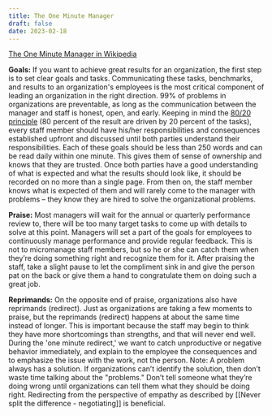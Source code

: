 ```yaml
---
title: The One Minute Manager
draft: false
date: 2023-02-18
---
```


[The One Minute Manager in Wikipedia](https://en.wikipedia.org/wiki/The_One_Minute_Manager)

**Goals:** If you want to achieve great results for an organization, the first step is to set clear goals and tasks. Communicating these tasks, benchmarks, and results to an organization's employees is the most critical component of leading an organization in the right direction. 99% of problems in organizations are preventable, as long as the communication between the manager and staff is honest, open, and early. Keeping in mind the [80/20 principle](https://en.wikipedia.org/wiki/Pareto_principle "Pareto principle") (80 percent of the result are driven by 20 percent of the tasks), every staff member should have his/her responsibilities and consequences established upfront and discussed until both parties understand their responsibilities. Each of these goals should be less than 250 words and can be read daily within one minute. This gives them of sense of ownership and knows that they are trusted. Once both parties have a good understanding of what is expected and what the results should look like, it should be recorded on no more than a single page. From then on, the staff member knows what is expected of them and will rarely come to the manager with problems – they know they are hired to solve the organizational problems.

**Praise:** Most managers will wait for the annual or quarterly performance review to, there will be too many target tasks to come up with details to solve at this point. Managers will set a part of the goals for employees to continuously manage performance and provide regular feedback. This is not to micromanage staff members, but so he or she can catch them when they’re doing something right and recognize them for it. After praising the staff, take a slight pause to let the compliment sink in and give the person pat on the back or give them a hand to congratulate them on doing such a great job.

**Reprimands:** On the opposite end of praise, organizations also have reprimands (redirect). Just as organizations are taking a few moments to praise, but the reprimands (redirect) happens at about the same time instead of longer. This is important because the staff may begin to think they have more shortcomings than strengths, and that will never end well. During the 'one minute redirect,' we want to catch unproductive or negative behavior immediately, and explain to the employee the consequences and to emphasize the issue with the work, not the person.
Note: A problem always has a solution. If organizations can’t identify the solution, then don’t waste time talking about the "problems." Don’t tell someone what they’re doing wrong until organizations can tell them what they should be doing right. Redirecting from the perspective of empathy as described by [[Never split the difference - negotiating]] is beneficial.
